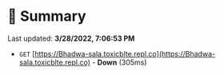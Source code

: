 # 📖 Summary
Last updated: **3/28/2022, 7:06:53 PM**

- `GET` [https://Bhadwa-sala.toxicblte.repl.co](https://Bhadwa-sala.toxicblte.repl.co) - **Down** (305ms)
